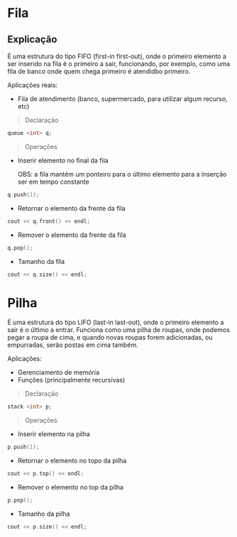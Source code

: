 # Fila

## Explicação
É uma estrutura do tipo FIFO (first-in first-out), onde o primeiro elemento a ser inserido na fila é o primeiro a sair, funcionando, por exemplo, como uma fila de banco onde quem chega primeiro é atendidbo primeiro.

Aplicações reais:
- Fila de atendimento (banco, supermercado, para utilizar algum recurso, etc)

> Declaração
```cpp
queue <int> q;
```

> Operações
- Inserir elemento no final da fila

    OBS: a fila mantém um ponteiro para o último elemento para a inserção ser em tempo constante
```cpp
q.push(1);
```

- Retornar o elemento da frente da fila
```cpp
cout << q.front() << endl;
```

- Remover o elemento da frente da fila 
```cpp
q.pop();
```

- Tamanho da fila
```cpp
cout << q.size() << endl;
```

# Pilha
É uma estrutura do tipo LIFO (last-in last-out), onde o primeiro elemento a sair é o último a entrar. Funciona como uma pilha de roupas, onde podemos pegar a roupa de cima, e quando novas roupas forem adicionadas, ou empurradas, serão postas em cima também.

Aplicações:
- Gerenciamento de memória
- Funções (principalmente recursivas)
  
> Declaração
```cpp
stack <int> p;
```

> Operações
- Inserir elemento na pilha
```cpp
p.push(1);
```

- Retornar o elemento no topo da pilha
```cpp
cout << p.top() << endl;
```

- Remover o elemento no top da pilha
```cpp
p.pop();
```

- Tamanho da pilha
```cpp
cout << p.size() << endl;
```
